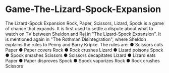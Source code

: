 # Game-The-Lizard-Spock-Expansion
The Lizard-Spock Expansion
Rock, Paper, Scissors, Lizard, Spock is a game of chance that expands. It is first
used to settle a dispute about what to watch on TV between Sheldon and Raj in "The Lizard-Spock Expansion". It is mentioned again in "The Rothman Disintegration", where Sheldon explains the rules to Penny and Barry Kripke.
The rules are:
● Scissors cuts Paper
● Paper covers Rock
● Rock crushes Lizard
● Lizard poisons Spock
● Spock smashes Scissors
● Scissors decapitates Lizard
● Lizard eats Paper
● Paper disproves Spock
● Spock vaporizes Rock
● Rock crushes Scissors
